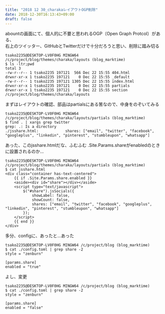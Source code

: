 ```yaml
---
title: "2018 12 30_charakaレイアウトOGP削除"
date: 2018-12-30T16:13:43+09:00
draft: false
---
```


abountの画面にて、個人的に不要と思われるOGP（Open Graph Protcol）がある、  
右上のツイッター、GitHubとTwitterだけで十分だろうと思い、削除に踏み切る

    tsako2235@DESKTOP-LV0F0HG MINGW64 /c/project/blog/themes/charaka/layouts (blog_marktime)
    $ ls -ltr;pwd
    total 3
    -rw-r--r-- 1 tsako2235 197121  566 Dec 22 15:55 404.html
    drwxr-xr-x 1 tsako2235 197121    0 Dec 22 15:55 _default
    -rw-r--r-- 1 tsako2235 197121 1305 Dec 22 15:55 index.html
    drwxr-xr-x 1 tsako2235 197121    0 Dec 22 15:55 partials
    drwxr-xr-x 1 tsako2235 197121    0 Dec 22 15:55 section
    /c/project/blog/themes/charaka/layouts

まずはレイアウトの確認、部品はpartialsにある筈なので、中身をのぞいてみる

    tsako2235@DESKTOP-LV0F0HG MINGW64 /c/project/blog/themes/charaka/layouts/partials (blog_marktime)
    $ find . | xargs grep twitter
    grep: .: Is a directory
    ./jsshare.html:            shares: ["email", "twitter", "facebook", "googleplus", "linkedin", "pinterest", "stumbleupon", "whatsapp"]

あった、このjsshare.htmlだな、ふむふむ
.Site.Params.shareがenabledのときに設置されるのか…


    tsako2235@DESKTOP-LV0F0HG MINGW64 /c/project/blog/themes/charaka/layouts/partials (blog_marktime)
    $ cat jsshare.html
    <div class="container has-text-centered">
        {{ if .Site.Params.share.enabled }}
        <aside><div id="share"></div></aside>
        <script type="text/javascript">
            $("#share").jsSocials({
                showLabel: false,
                showCount: false,
                shares: ["email", "twitter", "facebook", "googleplus", "linkedin", "pinterest", "stumbleupon", "whatsapp"]
            });
        </script>
        {{ end }}
    </div>

多分、configに、あったと…あった

    tsako2235@DESKTOP-LV0F0HG MINGW64 /c/project/blog (blog_marktime)
    $ cat ./config.toml | grep share -2
    style = "zenburn"

    [params.share]
    enabled = "true"

よし、変更

    tsako2235@DESKTOP-LV0F0HG MINGW64 /c/project/blog (blog_marktime)
    $ cat ./config.toml | grep share -2
    style = "zenburn"

    [params.share]
    enabled = "false"



